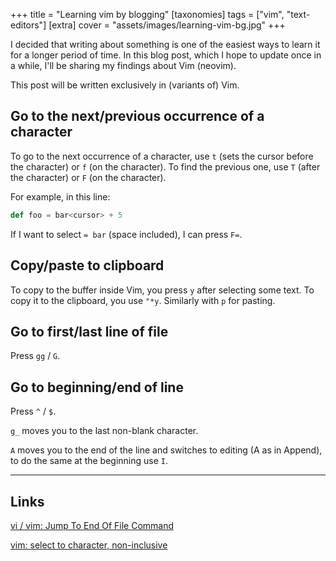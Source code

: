 +++
title = "Learning vim by blogging"
[taxonomies]
tags = ["vim", "text-editors"]
[extra]
cover = "assets/images/learning-vim-bg.jpg"
+++

I decided that writing about something is one of the easiest ways to learn it for a longer period of time. In this blog post, which I hope to update once in a while, I'll be sharing my findings about Vim (neovim).

This post will be written exclusively in (variants of) Vim.

<!-- more -->

<!-- ---
navigation: True
date: 2019-04-30 12:00
subclass: 'post tag-test tag-content'
logo: 'assets/images/jk_white.svg'
author: kubukoz
disqus: true
categories: kubukoz
--- -->

## Go to the next/previous occurrence of a character

To go to the next occurrence of a character, use `t` (sets the cursor before the character) or `f` (on the character). To find the previous one, use `T` (after the character) or `F` (on the character).

For example, in this line:

```scala
def foo = bar<cursor> + 5
```

If I want to select `= bar` (space included), I can press `F=`.

## Copy/paste to clipboard

To copy to the buffer inside Vim, you press `y` after selecting some text. To copy it to the clipboard, you use `"*y`. Similarly with `p` for pasting.

## Go to first/last line of file

Press `gg` / `G`.

## Go to beginning/end of line

Press `^` / `$`.

`g_` moves you to the last non-blank character.

`A` moves you to the end of the line and switches to editing (A as in Append), to do the same at the beginning use `I`.


---

## Links

[vi / vim: Jump To End Of File Command](https://www.cyberciti.biz/faq/howto-unix-linux-vi-vim-jump-to-end-of-file/)

[vim: select to character, non-inclusive](https://stackoverflow.com/questions/2332513/vim-select-to-character-non-inclusive)
